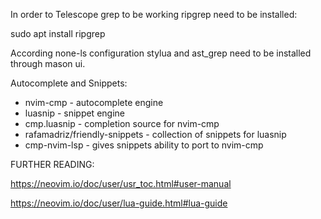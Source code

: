 In order to Telescope grep to be working ripgrep need to be installed:

sudo apt install ripgrep

According none-ls configuration stylua and ast_grep need to be installed through mason ui.

Autocomplete and Snippets:
- nvim-cmp - autocomplete engine
- luasnip - snippet engine
- cmp.luasnip - completion source for nvim-cmp
- rafamadriz/friendly-snippets - collection of snippets for luasnip
- cmp-nvim-lsp - gives snippets ability to port to nvim-cmp

FURTHER READING:

https://neovim.io/doc/user/usr_toc.html#user-manual

https://neovim.io/doc/user/lua-guide.html#lua-guide
